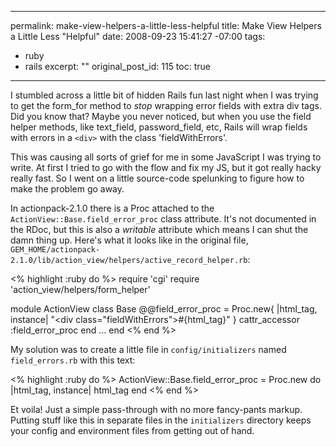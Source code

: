 ----- 
permalink: make-view-helpers-a-little-less-helpful
title: Make View Helpers a Little Less "Helpful"
date: 2008-09-23 15:41:27 -07:00
tags:
- ruby
- rails
excerpt: ""
original_post_id: 115
toc: true
-----
I stumbled across a little bit of hidden Rails fun last night when I was trying to get the form_for method to _stop_ wrapping error fields with extra div tags. Did you know that? Maybe you never noticed, but when you use the field helper methods, like text_field, password_field, etc, Rails will wrap fields with errors in a `<div>` with the class 'fieldWithErrors'.

This was causing all sorts of grief for me in some JavaScript I was trying to write. At first I tried to go with the flow and fix my JS, but it got really hacky really fast. So I went on a little source-code spelunking to figure how to make the problem go away.

In actionpack-2.1.0 there is a Proc attached to the `ActionView::Base.field_error_proc` class attribute. It's not documented in the RDoc, but this is also a _writable_ attribute which means I can shut the damn thing up. Here's what it looks like in the original file, `GEM_HOME/actionpack-2.1.0/lib/action_view/helpers/active_record_helper.rb`:

<% highlight :ruby do %>
require 'cgi'
require 'action_view/helpers/form_helper'

module ActionView
  class Base
    @@field_error_proc = Proc.new{ |html_tag, instance| "<div class=\"fieldWithErrors\">#{html_tag}</div>" }
    cattr_accessor :field_error_proc
  end
  ...
end
<% end %>

My solution was to create a little file in `config/initializers` named `field_errors.rb` with this text:

<% highlight :ruby do %>
ActionView::Base.field_error_proc = Proc.new do |html_tag, instance|
  html_tag
end
<% end %>

Et voila! Just a simple pass-through with no more fancy-pants markup. Putting stuff like this in separate files in the `initializers` directory keeps your config and environment files from getting out of hand.

